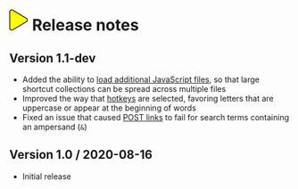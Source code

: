 # ![](img/arrow.svg) Release notes

## Version 1.1-dev

- Added the ability to [load additional JavaScript files](loading-separate-files.md),
  so that large shortcut collections can be spread across multiple files
- Improved the way that [hotkeys](hotkeys.md) are selected,
  favoring letters that are uppercase or appear at the beginning of words
- Fixed an issue that caused [POST links](post-links.md) to fail for search terms containing an ampersand (`&`)

## Version 1.0 / 2020-08-16

- Initial release
